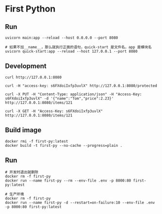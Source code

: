 # First Python

## Run
```shell
uvicorn main:app --reload --host 0.0.0.0 --port 8080
```
```shell
# 如果不加__name__，那么就执行正面的语句，quick-start 是文件名，app 是模块名
uvicorn quick-start:app --reload --host 127.0.0.1 --port 8080
```

## Development
```shell
curl http://127.0.0.1:8080
```
```shell
curl -H "access-key: s6FXdoiIxfp3uvlX" http://127.0.0.1:8080/protected
```
```shell
curl -X PUT -H "Content-Type: application/json" -H "Access-Key: s6FXdoiIxfp3uvlX" -d '{"name":"Tom","price":2.23}' http://127.0.0.1:8080/items/121
```
```shell
curl -X GET -H "Access-Key: s6FXdoiIxfp3uvlX" http://127.0.0.1:8080/items/121
```

## Build image
```shell
docker rmi -f first-py:latest
docker build -t first-py --no-cache --progress=plain .
```

## Run
```shell
# 开发时退出就删除
docker rm -f first-py
docker run --name first-py --rm --env-file .env -p 8000:80 first-py:latest
```

```shell
# 生产环境
docker rm -f first-py
docker run --name first-py -d --restart=on-failure:10 --env-file .env -p 8000:80 first-py:latest
```
